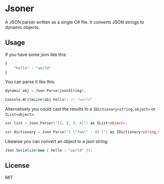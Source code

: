 # Jsoner

A JSON parser written as a single C# file. It converts JSON strings to dynamic objects.

## Usage

If you have some json like this:

```js
{
	"hello" : "world"
}
```

You can parse it like this:

```c#
dynamic obj = Json.Parse(jsonString);

Console.WriteLine(obj.hello); // "world"
```

Alternatively you could cast the results to a `IDictionary<string,object>` or `IList<object>`:

```c#
var list = Json.Parser("[1, 2, 3, 4]") as IList<object>;

var dictionary = Json.Parse("{ \"foo\" : 42 }") as IDictionary<string,object>;
```

Likewise you can convert an object to a json string:

```c#
Json.Serialize(new { hello : "world" });
```

## License

MIT